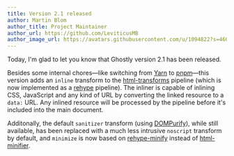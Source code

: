 ```yaml
---
title: Version 2.1 released
author: Martin Blom
author_title: Project Maintainer
author_url: https://github.com/LeviticusMB
author_image_url: https://avatars.githubusercontent.com/u/1094822?s=460&v=4
---
```


Today, I'm glad to let you know that Ghostly version 2.1 has been released.

Besides some internal chores—like switching from [Yarn] to [pnpm]—this version adds an `inline` transform to the
[html-transforms] pipeline (which is now implemented as a [rehype] pipeline). The inliner is capable of inlining CSS,
JavaScript and any kind of URL by converting the linked resource to a `data:` URL. Any inlined resource will be
processed by the pipeline before it's included into the main document.

Additonally, the default `sanitizer` transform (using [DOMPurify]), while still available, has been replaced with a much
less intrusive `noscript` transform by default, and `minimize` is now based on [rehype-minify] instead of
[html-minifier].

[Yarn]:             https://classic.yarnpkg.com
[pnpm]:             https://pnpm.io/
[html-transforms]:  /ghostly/docs/api/interfaces/ghostly_engine.View#htmltransforms
[rehype]:           https://github.com/rehypejs/rehype
[DOMPurify]:        https://github.com/cure53/DOMPurify
[rehype-minify]:    https://github.com/rehypejs/rehype-minify
[html-minifier]:    https://github.com/kangax/html-minifier